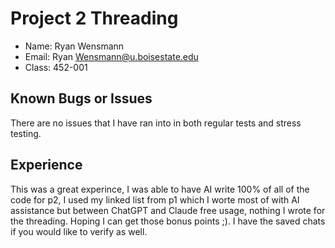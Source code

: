 # Project 2 Threading

- Name: Ryan Wensmann
- Email: Ryan Wensmann@u.boisestate.edu
- Class: 452-001

## Known Bugs or Issues

There are no issues that I have ran into in both regular tests and stress testing.

## Experience

This was a great experince, I was able to have AI write 100% of all of the code for p2, I used my linked list from p1 which I worte most of with AI assistance but between ChatGPT and Claude free usage, nothing I wrote for the threading. Hoping I can get those bonus points ;). I have the saved chats if you would like to verify as well. 